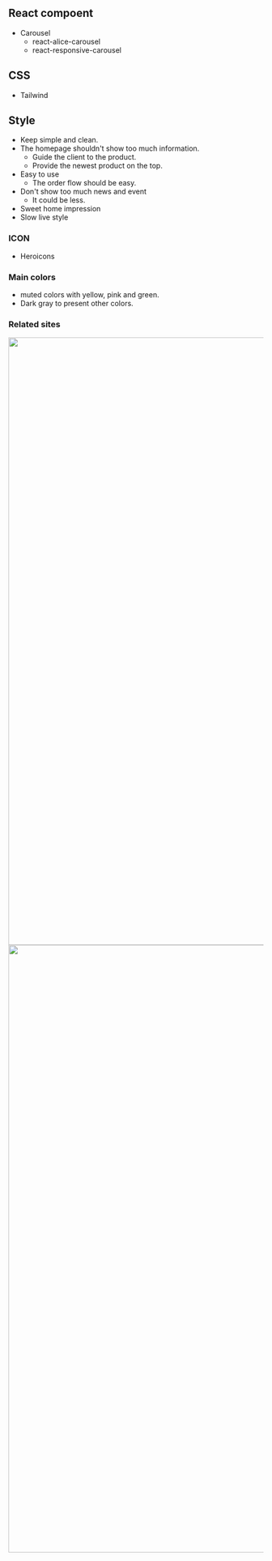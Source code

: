 ## React compoent
- Carousel
    - react-alice-carousel
    - react-responsive-carousel


## CSS
- Tailwind


## Style
- Keep simple and clean.
- The homepage shouldn't show too much information.
    - Guide the client to the product.
    - Provide the newest product on the top.
- Easy to use
    - The order flow should be easy.
- Don't show too much news and event
    - It could be less.
- Sweet home impression
- Slow live style

### ICON
- Heroicons

### Main colors
- muted colors with yellow, pink and green.
- Dark gray to present other colors.

### Related sites
<img src="https://trista-h.github.io/myImages/relatedA.png" alt="" width="1200px" />

<img src="https://trista-h.github.io/myImages/relatedB.png" alt="" width="1200px" />